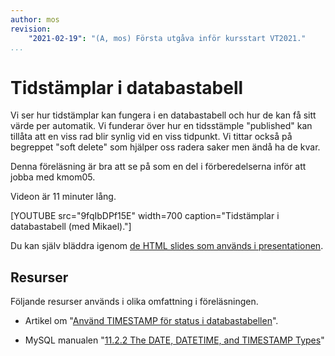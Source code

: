 ```yaml
---
author: mos
revision:
    "2021-02-19": "(A, mos) Första utgåva inför kursstart VT2021."
...
```

Tidstämplar i databastabell
====================

Vi ser hur tidstämplar kan fungera i en databastabell och hur de kan få sitt värde per automatik. Vi funderar över hur en tidsstämple "published" kan tillåta att en viss rad blir synlig vid en viss tidpunkt. Vi tittar också på begreppet "soft delete" som hjälper oss radera saker men ändå ha de kvar.

Denna föreläsning är bra att se på som en del i förberedelserna inför att jobba med kmom05.

Videon är 11 minuter lång.

[YOUTUBE src="9fqIbDPf15E" width=700 caption="Tidstämplar i databastabell (med Mikael)."]

Du kan själv bläddra igenom [de HTML slides som används i presentationen](kursmaterial/databas/forelasning/v1/f05-procedurer-och-trigger/slide-tidstamplar.html).



Resurser
------------------------

Följande resurser används i olika omfattning i föreläsningen.

* Artikel om "[Använd TIMESTAMP för status i databastabellen](https://dbwebb.se/coachen/anvand-timestamp-for-status-i-databastabellen)".

* MySQL manualen "[11.2.2 The DATE, DATETIME, and TIMESTAMP Types](https://dev.mysql.com/doc/refman/8.0/en/datetime.html)"
